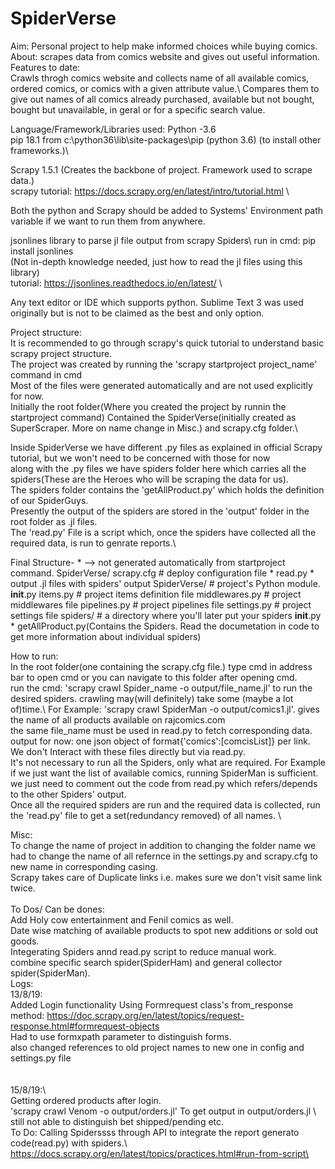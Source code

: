 # SpiderVerse
Aim:
  Personal project to help make informed choices while buying comics.
About:
scrapes data from comics website and gives out useful information.\
Features to date:\
Crawls throgh comics website and collects name of all available comics, ordered comics, or comics with a given attribute value.\ 
Compares them to give out names of all comics already purchased, available but not bought, bought but unavailable, in geral or for a specific search value.

Language/Framework/Libraries used:
  Python -3.6  \
  pip 18.1 from c:\python36\lib\site-packages\pip (python 3.6)  (to install other frameworks.)\

  Scrapy 1.5.1  (Creates the backbone of project. Framework used to scrape data.)\
  scrapy tutorial: https://docs.scrapy.org/en/latest/intro/tutorial.html \ 

  Both the  python and Scrapy should be added to Systems' Environment path variable if we want to run them from anywhere.   

  
  jsonlines library to parse jl file output from scrapy Spiders\ 
  run in cmd: pip install jsonlines  \
  (Not in-depth knowledge needed, just how to read the jl files using this library)\
  tutorial: https://jsonlines.readthedocs.io/en/latest/  \
  
  Any text editor or IDE which supports python. Sublime Text 3 was used originally but is not to be claimed as the best and only option.

Project structure:\
  It is recommended to go through scrapy's quick tutorial to understand basic scrapy project structure.\
  The project was created by running the 'scrapy startproject project_name' command in cmd\
  Most of the files were generated automatically and are not used explicitly for now.\
  Initially the root folder(Where you created the project by runnin the startproject command) Contained the SpiderVerse(initially created as SuperScraper. More on name change in Misc.) and scrapy.cfg folder.\

  Inside SpiderVerse we have different .py files as explained in official Scrapy tutorial, but we won't need to be concerned with those for now\
  along with the .py files we have spiders folder here which carries all the spiders(These are the Heroes who will be scraping the data for us).\
  The spiders folder contains the 'getAllProduct.py' which holds the definition of our SpiderGuys.\
  Presently the output of the spiders are stored in the 'output' folder in the root folder as .jl files.\
  The 'read.py' File is a script which, once the spiders have collected all the required data, is run to genrate reports.\
  
  Final Structure- 
    * --> not generated automatically from startproject command.
      SpiderVerse/
          scrapy.cfg            # deploy configuration file
        * read.py
        * output
              .jl files with spiders' output
          SpiderVerse/             # project's Python module.
              __init__.py
              items.py          # project items definition file
              middlewares.py    # project middlewares file
              pipelines.py      # project pipelines file
              settings.py       # project settings file
              spiders/          # a directory where you'll later put your spiders
                  __init__.py
                * getAllProduct.py(Contains the Spiders. Read the documetation in code to get more information about individual spiders)
 
 How to run:\
   In the root folder(one containing the scrapy.cfg file.) type cmd in address bar to open cmd or you can navigate to this folder after opening cmd.\
   run the cmd: 'scrapy crawl Spider_name -o output/file_name.jl' to run the desired spiders. crawling may(will definitely) take some (maybe a lot of)time.\\
   For Example: 'scrapy crawl SpiderMan -o output/comics1.jl'. gives the name of all  products available on rajcomics.com\
   the same file_name must be used in read.py to fetch corresponding data.\
  output for now: one json object of format{'comics':[comcisList]} per link. We don't Interact with these files directly but via read.py.  \
  It's not necessary to run all the Spiders, only what are required. For Example if we just want the list of available comics, running SpiderMan is sufficient. we just need to comment out the code from read.py which refers/depends to the other Spiders' output.\
  Once all the required spiders are run and the required data is collected, run the 'read.py' file to get a set(redundancy removed) of all names.  \

Misc:\
  To change the name of project in addition to changing the folder name we had to change the name of all refernce in the settings.py and scrapy.cfg to new name in corresponding casing.\
  Scrapy takes care of Duplicate links i.e. makes sure we don't visit same link twice.\
  \
To Dos/ Can be dones:\
  Add Holy cow entertainment and Fenil comics as well.   \
  Date wise matching of available products to spot new additions or sold out goods.   \
  Integerating Spiders annd read.py script to reduce manual work.   \
  combine specific search spider(SpiderHam) and general collector spider(SpiderMan).\
Logs:\
  13/8/19:\
    Added Login functionality Using Formrequest class's from_response method: https://doc.scrapy.org/en/latest/topics/request-response.html#formrequest-objects  \
    Had to use formxpath parameter to distinguish forms.  \
    also changed references to old project names to new one in config and settings.py file  \
\
\
  15/8/19:\  
    Getting ordered products after login.  \
    'scrapy crawl Venom -o output/orders.jl' To get output in output/orders.jl \ 
    still not able to distinguish bet shipped/pending etc. \
    To Do: Calling Spiderssss through API to integrate the report generato code(read.py) with spiders.\  
    https://docs.scrapy.org/en/latest/topics/practices.html#run-from-script\
  
  

